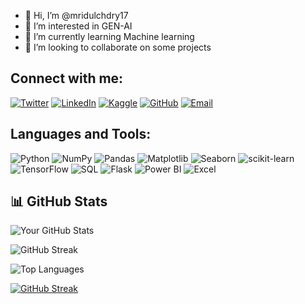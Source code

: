- 👋 Hi, I’m @mridulchdry17
- 👀 I’m interested in GEN-AI
- 🌱 I’m currently learning Machine learning
- 💞️ I’m looking to collaborate on some projects
  
## Connect with me:
[![Twitter](https://img.shields.io/badge/Twitter-1DA1F2?style=for-the-badge&logo=twitter&logoColor=white)](https://x.com/Mridulchdry)
[![LinkedIn](https://img.shields.io/badge/LinkedIn-0A66C2?style=for-the-badge&logo=linkedin&logoColor=white)](https://linkedin.com/in/mridulchdry)
[![Kaggle](https://img.shields.io/badge/Kaggle-20BEFF?style=for-the-badge&logo=kaggle&logoColor=white)](https://www.kaggle.com/mridulchdry17)
[![GitHub](https://img.shields.io/badge/GitHub-181717?style=for-the-badge&logo=github&logoColor=white)](https://github.com/mridulchdry17)
[![Email](https://img.shields.io/badge/Email-D14836?style=for-the-badge&logo=gmail&logoColor=white)](mailto:mridul17chaudhary@gmail.com)


## Languages and Tools:
![Python](https://img.shields.io/badge/Python-3776AB?style=for-the-badge&logo=python&logoColor=white)
![NumPy](https://img.shields.io/badge/NumPy-013243?style=for-the-badge&logo=numpy&logoColor=white)
![Pandas](https://img.shields.io/badge/Pandas-150458?style=for-the-badge&logo=pandas&logoColor=white)
![Matplotlib](https://img.shields.io/badge/Matplotlib-009688?style=for-the-badge&logo=matplotlib&logoColor=white)
![Seaborn](https://img.shields.io/badge/Seaborn-2E4053?style=for-the-badge&logo=seaborn&logoColor=white)
![scikit-learn](https://img.shields.io/badge/scikit--learn-F7931E?style=for-the-badge&logo=scikit-learn&logoColor=white)
![TensorFlow](https://img.shields.io/badge/TensorFlow-FF6F00?style=for-the-badge&logo=tensorflow&logoColor=white)
![SQL](https://img.shields.io/badge/SQL-4479A1?style=for-the-badge&logo=postgresql&logoColor=white)
![Flask](https://img.shields.io/badge/Flask-000000?style=for-the-badge&logo=flask&logoColor=white)
![Power BI](https://img.shields.io/badge/Power%20BI-F2C811?style=for-the-badge&logo=power-bi&logoColor=black)
![Excel](https://img.shields.io/badge/Excel-217346?style=for-the-badge&logo=microsoft-excel&logoColor=white)


## 📊 GitHub Stats

![Your GitHub Stats](https://github-readme-stats.vercel.app/api?username=mridulchdry17&show_icons=true&theme=dark&count_private=true)

![GitHub Streak](https://github-readme-streak-stats.herokuapp.com/?user=mridulchdry17&theme=dark)

![Top Languages](https://github-readme-stats.vercel.app/api/top-langs/?username=mridulchdry17&layout=compact&theme=dark)

[![GitHub Streak](https://streak-stats.demolab.com?user=mridulchdry17&theme=tokyonight-duo&hide_border=true)](https://git.io/streak-stats)

